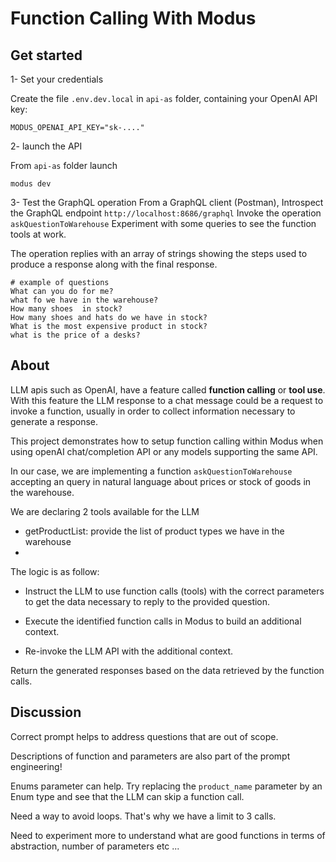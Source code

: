 # Function Calling With Modus

## Get started

1- Set your credentials

Create the file `.env.dev.local` in `api-as` folder, containing your OpenAI API key:
```
MODUS_OPENAI_API_KEY="sk-...."
```

2- launch the API

From `api-as` folder launch
```
modus dev
```

3- Test the GraphQL operation
From a GraphQL client (Postman),
Introspect the GraphQL endpoint `http://localhost:8686/graphql`
Invoke the operation  `askQuestionToWarehouse`
Experiment with some queries to see the function tools at work.

The operation replies with an array of strings showing the steps used to produce a response along with the final response.

```text
# example of questions
What can you do for me?
what fo we have in the warehouse?
How many shoes  in stock?
How many shoes and hats do we have in stock?
What is the most expensive product in stock?
what is the price of a desks?

```



## About

LLM apis such as OpenAI, have a feature called **function calling** or **tool use**. With this feature the LLM response to a chat message could be a request to invoke a function, usually in order to collect information necessary to generate a response.

This project demonstrates how to setup function calling within Modus when using openAI chat/completion API or any models supporting the same API.


In our case, we are implementing a function `askQuestionToWarehouse` accepting an query in natural language about prices or stock of goods in the warehouse.

We are declaring 2 tools available for the LLM
- getProductList: provide the list of product types we have in the warehouse
- 

The logic is as follow:

- Instruct the LLM to use function calls (tools) with the correct parameters to get the data necessary to reply to the provided question.

- Execute the identified function calls in Modus to build an additional context.

- Re-invoke the LLM API  with the additional context.

Return the generated responses based on the data retrieved by the function calls.

## Discussion
Correct prompt helps to address questions that are out of scope.

Descriptions of function and parameters are also part of the prompt engineering!

Enums parameter can help. Try replacing the `product_name` parameter by an Enum type and see that the LLM can skip a function call.

Need a way to avoid loops. That's why we have a limit to 3 calls.

Need to experiment more to understand what are good functions in terms of abstraction, number of parameters etc ...
